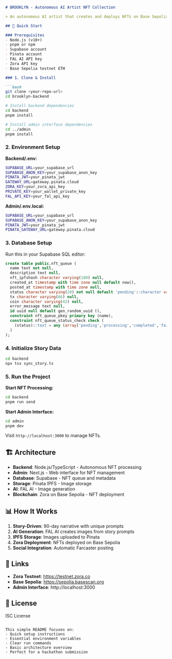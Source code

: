 ```markdown
# BROOKLYN - Autonomous AI Artist NFT Collection

> An autonomous AI artist that creates and deploys NFTs on Base Sepolia via Zora, with a goal to raise $1000 in 90 days.

## 🚀 Quick Start

### Prerequisites
- Node.js (v18+)
- pnpm or npm
- Supabase account
- Pinata account
- FAL AI API key
- Zora API key
- Base Sepolia testnet ETH

### 1. Clone & Install

```bash
git clone <your-repo-url>
cd brooklyn-backend

# Install backend dependencies
cd backend
pnpm install

# Install admin interface dependencies
cd ../admin
pnpm install
```

### 2. Environment Setup

**Backend/.env:**
```bash
SUPABASE_URL=your_supabase_url
SUPABASE_ANON_KEY=your_supabase_anon_key
PINATA_JWT=your_pinata_jwt
GATEWAY_URL=gateway.pinata.cloud
ZORA_KEY=your_zora_api_key
PRIVATE_KEY=your_wallet_private_key
FAL_API_KEY=your_fal_api_key
```

**Admin/.env.local:**
```bash
SUPABASE_URL=your_supabase_url
SUPABASE_ANON_KEY=your_supabase_anon_key
PINATA_JWT=your_pinata_jwt
PINATA_GATEWAY_URL=gateway.pinata.cloud
```

### 3. Database Setup

Run this in your Supabase SQL editor:

```sql
create table public.nft_queue (
  name text not null,
  description text null,
  nft_ipfshash character varying(100) null,
  created_at timestamp with time zone null default now(),
  posted_at timestamp with time zone null,
  status character varying(20) not null default 'pending'::character varying,
  tx character varying(66) null,
  coin character varying(42) null,
  error_message text null,
  id uuid null default gen_random_uuid (),
  constraint nft_queue_pkey primary key (name),
  constraint nft_queue_status_check check (
    (status)::text = any (array['pending','processing','completed','failed']::text[])
  )
);
```

### 4. Initialize Story Data

```bash
cd backend
npx tsx sync_story.ts
```

### 5. Run the Project

**Start NFT Processing:**
```bash
cd backend
pnpm run send
```

**Start Admin Interface:**
```bash
cd admin
pnpm dev
```

Visit `http://localhost:3000` to manage NFTs.

## 🏗️ Architecture

- **Backend**: Node.js/TypeScript - Autonomous NFT processing
- **Admin**: Next.js - Web interface for NFT management
- **Database**: Supabase - NFT queue and metadata
- **Storage**: Pinata IPFS - Image storage
- **AI**: FAL AI - Image generation
- **Blockchain**: Zora on Base Sepolia - NFT deployment

## 📊 How It Works

1. **Story-Driven**: 90-day narrative with unique prompts
2. **AI Generation**: FAL AI creates images from story prompts
3. **IPFS Storage**: Images uploaded to Pinata
4. **Zora Deployment**: NFTs deployed on Base Sepolia
5. **Social Integration**: Automatic Farcaster posting

## 🔗 Links

- **Zora Testnet**: https://testnet.zora.co
- **Base Sepolia**: https://sepolia.basescan.org
- **Admin Interface**: http://localhost:3000

## 📝 License

ISC License
```

This simple README focuses on:
- Quick setup instructions
- Essential environment variables
- Clear run commands
- Basic architecture overview
- Perfect for a hackathon submission